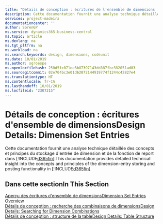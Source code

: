 ```yaml
---
title: "Détails de conception : écritures de l'ensemble de dimensions | Microsoft Docs"
description: Cette documentation fournit une analyse technique détaillée des concepts et principes qui sont utilisés pour reconcevoir la fonction de stockage et de report d'écritures de dimension.
services: project-madeira
documentationcenter: ''
author: SorenGP
ms.service: dynamics365-business-central
ms.topic: article
ms.devlang: na
ms.tgt_pltfrm: na
ms.workload: na
ms.search.keywords: design, dimensions, codeunit
ms.date: 10/01/2019
ms.author: sgroespe
ms.openlocfilehash: 250d5fc071ee3b87397143dd887fbc382051ad03
ms.sourcegitcommit: 02e704bc3e01d62072144919774f1244c42827e4
ms.translationtype: HT
ms.contentlocale: fr-CA
ms.lasthandoff: 10/01/2019
ms.locfileid: "2307215"
---
```

# <a name="design-details-dimension-set-entries"></a><span data-ttu-id="6e8b6-103">Détails de conception : écritures d'ensemble de dimensions</span><span class="sxs-lookup"><span data-stu-id="6e8b6-103">Design Details: Dimension Set Entries</span></span>
<span data-ttu-id="6e8b6-104">Cette documentation fournit une analyse technique détaillée des concepts et principes du stockage d'entrée de dimension et de la fonction de report dans [!INCLUDE[d365fin](includes/d365fin_md.md)].</span><span class="sxs-lookup"><span data-stu-id="6e8b6-104">This documentation provides detailed technical insight into the concepts and principles of the dimension-entry storing and posting functionality in [!INCLUDE[d365fin](includes/d365fin_md.md)].</span></span>

## <a name="in-this-section"></a><span data-ttu-id="6e8b6-105">Dans cette section</span><span class="sxs-lookup"><span data-stu-id="6e8b6-105">In This Section</span></span>  
[<span data-ttu-id="6e8b6-106">Aperçu des écritures d'ensemble de dimensions</span><span class="sxs-lookup"><span data-stu-id="6e8b6-106">Dimension Set Entries Overview</span></span>](design-details-dimension-set-entries-overview.md)  
[<span data-ttu-id="6e8b6-107">Détails de conception : recherche des combinaisons de dimensions</span><span class="sxs-lookup"><span data-stu-id="6e8b6-107">Design Details: Searching for Dimension Combinations</span></span>](design-details-searching-for-dimension-combinations.md)  
[<span data-ttu-id="6e8b6-108">Détails de conception : structure de la table</span><span class="sxs-lookup"><span data-stu-id="6e8b6-108">Design Details: Table Structure</span></span>](design-details-table-structure.md)  
